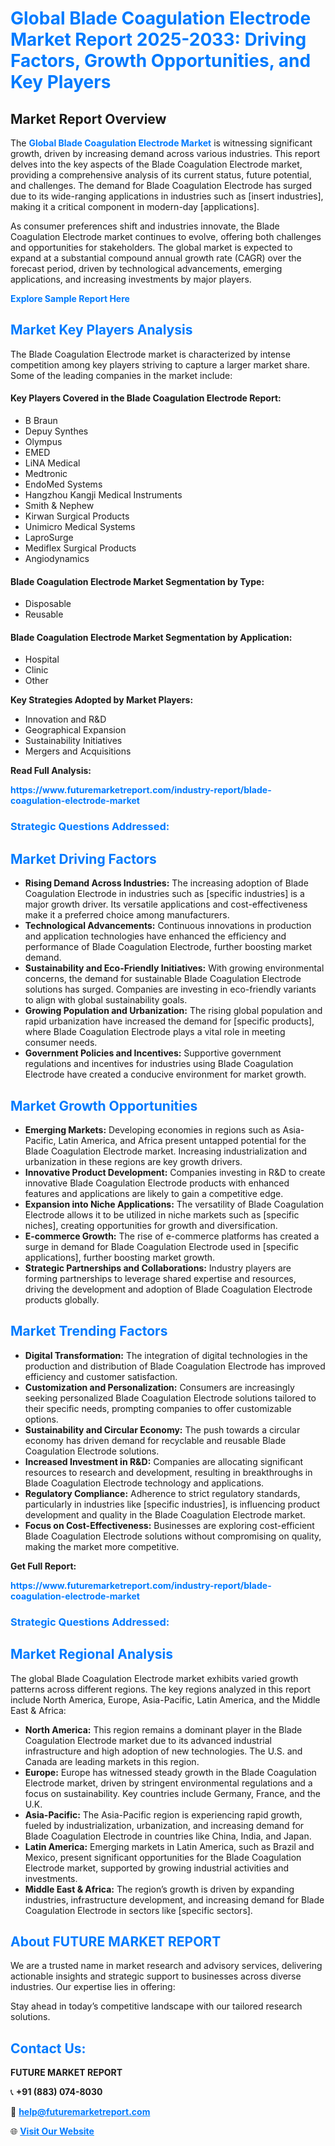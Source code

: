 <h1 style="color: #007BFF;">Global Blade Coagulation Electrode Market Report 2025-2033: Driving Factors, Growth Opportunities, and Key Players</h1>

<section id="overview">
<h2>Market Report Overview</h2>
<p>The <a href="https://www.futuremarketreport.com/industry-report/blade-coagulation-electrode-market" style="color: #007BFF; text-decoration: none;"><strong>Global Blade Coagulation Electrode Market</strong></a> is witnessing significant growth, driven by increasing demand across various industries. This report delves into the key aspects of the Blade Coagulation Electrode market, providing a comprehensive analysis of its current status, future potential, and challenges. The demand for Blade Coagulation Electrode has surged due to its wide-ranging applications in industries such as [insert industries], making it a critical component in modern-day [applications].</p>
<p>As consumer preferences shift and industries innovate, the Blade Coagulation Electrode market continues to evolve, offering both challenges and opportunities for stakeholders. The global market is expected to expand at a substantial compound annual growth rate (CAGR) over the forecast period, driven by technological advancements, emerging applications, and increasing investments by major players.</p>
</section>

<section id="overview">
<p><a href="https://www.futuremarketreport.com/request-sample/reportId=77951" style="color: #007BFF; text-decoration: none;"><strong>Explore Sample Report Here</strong></a></p>
</section>

<section id="key-players">
<h2 style="color: #007BFF;">Market Key Players Analysis</h2>
<p>The Blade Coagulation Electrode market is characterized by intense competition among key players striving to capture a larger market share. Some of the leading companies in the market include:</p>
<h4>Key Players Covered in the Blade Coagulation Electrode Report:</h4>
<ul><li>B Braun</li><li>Depuy Synthes</li><li>Olympus</li><li>EMED</li><li>LiNA Medical</li><li>Medtronic</li><li>EndoMed Systems</li><li>Hangzhou Kangji Medical Instruments</li><li>Smith &amp; Nephew</li><li>Kirwan Surgical Products</li><li>Unimicro Medical Systems</li><li>LaproSurge</li><li>Mediflex Surgical Products</li><li>Angiodynamics</li></ul>
<h4>Blade Coagulation Electrode Market Segmentation by Type:</h4>
<ul><li>Disposable</li><li>Reusable</li></ul>

<h4>Blade Coagulation Electrode Market Segmentation by Application:</h4>
<ul><li>Hospital</li><li>Clinic</li><li>Other</li></ul>
<p><strong>Key Strategies Adopted by Market Players:</strong></p>
<ul>
<li>Innovation and R&D</li>
<li>Geographical Expansion</li>
<li>Sustainability Initiatives</li>
<li>Mergers and Acquisitions</li>
</ul>
</section>

<section>
<p><strong>Read Full Analysis: </strong></p><a href="https://www.futuremarketreport.com/industry-report/blade-coagulation-electrode-market" style="color: #007BFF; text-decoration: none;"><strong>https://www.futuremarketreport.com/industry-report/blade-coagulation-electrode-market</strong></a>
<h3 style="color: #007BFF;">Strategic Questions Addressed:</h3>
</section>

<section id="driving-factors">
<h2 style="color: #007BFF;">Market Driving Factors</h2>
<ul>
<li><strong>Rising Demand Across Industries:</strong> The increasing adoption of Blade Coagulation Electrode in industries such as [specific industries] is a major growth driver. Its versatile applications and cost-effectiveness make it a preferred choice among manufacturers.</li>
<li><strong>Technological Advancements:</strong> Continuous innovations in production and application technologies have enhanced the efficiency and performance of Blade Coagulation Electrode, further boosting market demand.</li>
<li><strong>Sustainability and Eco-Friendly Initiatives:</strong> With growing environmental concerns, the demand for sustainable Blade Coagulation Electrode solutions has surged. Companies are investing in eco-friendly variants to align with global sustainability goals.</li>
<li><strong>Growing Population and Urbanization:</strong> The rising global population and rapid urbanization have increased the demand for [specific products], where Blade Coagulation Electrode plays a vital role in meeting consumer needs.</li>
<li><strong>Government Policies and Incentives:</strong> Supportive government regulations and incentives for industries using Blade Coagulation Electrode have created a conducive environment for market growth.</li>
</ul>
</section>

<section id="growth-opportunities">
<h2 style="color: #007BFF;">Market Growth Opportunities</h2>
<ul>
<li><strong>Emerging Markets:</strong> Developing economies in regions such as Asia-Pacific, Latin America, and Africa present untapped potential for the Blade Coagulation Electrode market. Increasing industrialization and urbanization in these regions are key growth drivers.</li>
<li><strong>Innovative Product Development:</strong> Companies investing in R&D to create innovative Blade Coagulation Electrode products with enhanced features and applications are likely to gain a competitive edge.</li>
<li><strong>Expansion into Niche Applications:</strong> The versatility of Blade Coagulation Electrode allows it to be utilized in niche markets such as [specific niches], creating opportunities for growth and diversification.</li>
<li><strong>E-commerce Growth:</strong> The rise of e-commerce platforms has created a surge in demand for Blade Coagulation Electrode used in [specific applications], further boosting market growth.</li>
<li><strong>Strategic Partnerships and Collaborations:</strong> Industry players are forming partnerships to leverage shared expertise and resources, driving the development and adoption of Blade Coagulation Electrode products globally.</li>
</ul>
</section>

<section id="trending-factors">
<h2 style="color: #007BFF;">Market Trending Factors</h2>
<ul>
<li><strong>Digital Transformation:</strong> The integration of digital technologies in the production and distribution of Blade Coagulation Electrode has improved efficiency and customer satisfaction.</li>
<li><strong>Customization and Personalization:</strong> Consumers are increasingly seeking personalized Blade Coagulation Electrode solutions tailored to their specific needs, prompting companies to offer customizable options.</li>
<li><strong>Sustainability and Circular Economy:</strong> The push towards a circular economy has driven demand for recyclable and reusable Blade Coagulation Electrode solutions.</li>
<li><strong>Increased Investment in R&D:</strong> Companies are allocating significant resources to research and development, resulting in breakthroughs in Blade Coagulation Electrode technology and applications.</li>
<li><strong>Regulatory Compliance:</strong> Adherence to strict regulatory standards, particularly in industries like [specific industries], is influencing product development and quality in the Blade Coagulation Electrode market.</li>
<li><strong>Focus on Cost-Effectiveness:</strong> Businesses are exploring cost-efficient Blade Coagulation Electrode solutions without compromising on quality, making the market more competitive.</li>
</ul>
</section>

<section>
<p><strong>Get Full Report: </strong></p><a href="https://www.futuremarketreport.com/industry-report/blade-coagulation-electrode-market" style="color: #007BFF; text-decoration: none;"><strong>https://www.futuremarketreport.com/industry-report/blade-coagulation-electrode-market</strong></a>
<h3 style="color: #007BFF;">Strategic Questions Addressed:</h3>
</section>


<section id="regional-analysis">
<h2 style="color: #007BFF;">Market Regional Analysis</h2>
<p>The global Blade Coagulation Electrode market exhibits varied growth patterns across different regions. The key regions analyzed in this report include North America, Europe, Asia-Pacific, Latin America, and the Middle East & Africa:</p>
<ul>
<li><strong>North America:</strong> This region remains a dominant player in the Blade Coagulation Electrode market due to its advanced industrial infrastructure and high adoption of new technologies. The U.S. and Canada are leading markets in this region.</li>
<li><strong>Europe:</strong> Europe has witnessed steady growth in the Blade Coagulation Electrode market, driven by stringent environmental regulations and a focus on sustainability. Key countries include Germany, France, and the U.K.</li>
<li><strong>Asia-Pacific:</strong> The Asia-Pacific region is experiencing rapid growth, fueled by industrialization, urbanization, and increasing demand for Blade Coagulation Electrode in countries like China, India, and Japan.</li>
<li><strong>Latin America:</strong> Emerging markets in Latin America, such as Brazil and Mexico, present significant opportunities for the Blade Coagulation Electrode market, supported by growing industrial activities and investments.</li>
<li><strong>Middle East & Africa:</strong> The region’s growth is driven by expanding industries, infrastructure development, and increasing demand for Blade Coagulation Electrode in sectors like [specific sectors].</li>
</ul>
</section>

<footer>
<h2 style="color: #007BFF;">About FUTURE MARKET REPORT</h2>
<p>We are a trusted name in market research and advisory services, delivering actionable insights and strategic support to businesses across diverse industries. Our expertise lies in offering:</p>

<p>Stay ahead in today’s competitive landscape with our tailored research solutions.</p>

<h2 style="color: #007BFF;">Contact Us:</h2>
<p><strong>FUTURE MARKET REPORT</strong></p>
<p>📞 <strong>+91 (883) 074-8030</strong></p>
<p>📧 <strong><a href="mailto:help@futuremarketreport.com" style="color: #007BFF;">help@futuremarketreport.com</a></strong></p>
<p>🌐 <strong><a href="https://www.futuremarketreport.com/" style="color: #007BFF;">Visit Our Website</a></strong></p>
</footer>